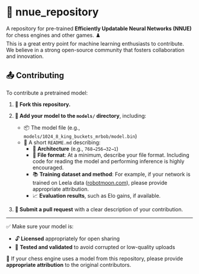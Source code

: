 # 🧠 nnue_repository

A repository for pre-trained **Efficiently Updatable Neural Networks (NNUE)** for chess engines and other games. ♟️  
This is a great entry point for machine learning enthusiasts to contribute. We believe in a strong open-source community that fosters collaboration and innovation.

## 📤 Contributing

To contribute a pretrained model:

1. **🍴 Fork this repository.**

2. **📁 Add your model to the `models/` directory**, including:
   - 📦 The model file (e.g., `models/1024_8_king_buckets_mrbob/model.bin`)
   - 📝 A short `README.md` describing:
     - 🧱 **Architecture** (e.g., `768→256→32→1`)
     - 📄 **File format**: At a minimum, describe your file format. Including code for reading the model and performing inference is highly encouraged.
     - 📚 **Training dataset and method**: For example, if your network is trained on Leela data ([robotmoon.com](https://robotmoon.com/nnue-training-data/)), please provide appropriate attribution.
     - 📈 **Evaluation results**, such as Elo gains, if available.

3. **🚀 Submit a pull request** with a clear description of your contribution.

---

✅ Make sure your model is:

- 🔓 **Licensed** appropriately for open sharing  
- 🧪 **Tested and validated** to avoid corrupted or low-quality uploads


📢 If your chess engine uses a model from this repository, please provide **appropriate attribution** to the original contributors.

